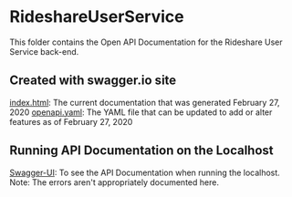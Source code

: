 # RideshareUserService

This folder contains the Open API Documentation for the Rideshare User Service back-end.

## Created with swagger.io site
[index.html](src/main/resources/index.html/): The current documentation that was generated February 27, 2020
[openapi.yaml](src/main/resources/openapi.yaml): The YAML file that can be updated to add or alter features as of February 27, 2020

## Running API Documentation on the Localhost
[Swagger-UI](http://localhost:9999/swagger-ui/index.html?url=/v3/api-docs): To see the API Documentation when running the localhost. Note: The errors aren't appropriately documented here. 